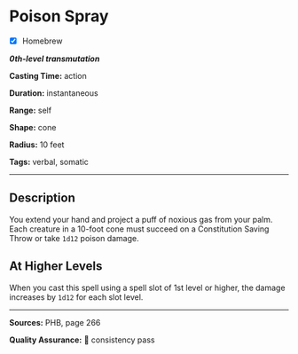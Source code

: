 # Poison Spray

- [x] Homebrew

***0th-level transmutation***

**Casting Time:** action

**Duration:** instantaneous

**Range:** self

**Shape:** cone

**Radius:** 10 feet

**Tags:** verbal, somatic

---

## Description
You extend your hand and project a puff of noxious gas from your palm.
Each creature in a 10-foot cone must succeed on a Constitution Saving Throw or take `1d12` poison damage.

## At Higher Levels
When you cast this spell using a spell slot of 1st level or higher, the damage increases by `1d12` for each slot level.

---

**Sources:** PHB, page 266

**Quality Assurance:** :star2: consistency pass
